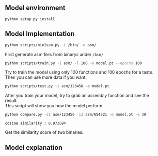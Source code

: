 ## Model environment

```
python setup.py install
```


## Model Implementation

```bash
python scripts/bin2asm.py -i /bin/ -o asm/
```

First generate asm files from binarys under `/bin/`.  

```bash
python scripts/train.py -i asm/ -l 100 -o model.pt --epochs 100
```

Try to train the model using only 100 functions and 100 epochs for a taste.  
Then you can use more data if you want.

```bash
python scripts/test.py -i asm/123456 -m model.pt
```

After you train your model, try to grab an assembly function and see the result.  
This script will show you how the model perform.  

```bash
python compare.py -i1 asm/123456 -i2 asm/654321 -m model.pt -e 30
```

```
cosine similarity : 0.873684
```
Get the similarity score of two binaries.

## Model explanation

